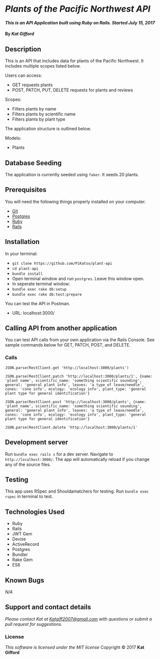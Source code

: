 # _Plants of the Pacific Northwest API_

#### _This is an API Application built using Ruby on Rails.  Started July 15, 2017_

#### By _**Kat Gifford**_

## Description

This is an API that includes data for plants of the Pacific Northwest. It includes multiple scopes listed below.

Users can access:
- GET requests plants
- POST, PATCH, PUT, DELETE requests for plants and reviews

Scopes:
- Filters plants by name
- Filters plants by scientific name
- Filters plants by plant type

The application structure is outlined below.  

Models:
  - Plants

## Database Seeding

The application is currently seeded using `faker`.  It seeds 20 plants.

## Prerequisites

You will need the following things properly installed on your computer.

* [Git](https://git-scm.com/)
* [Postgres](https://www.postgresql.org/)
* [Ruby](https://www.ruby-lang.org/en/downloads/)
* [Rails](http://rubyonrails.org/)

## Installation

In your terminal:
* `git clone https://github.com/PiKatso/plant-api`
* `cd plant-api`
* `bundle install`
* Open terminal window and run `postgres`.  Leave this window open.
* In seperate terminal window:
* `bundle exec rake db:setup`
* `bundle exec rake db:test:prepare`

You can test the API in Postman.
* URL: localhost:3000/

## Calling API from another application
You can test API calls from your own application via the Rails Console.  See sample commands below for GET, PATCH, POST, and DELETE.

### Calls

```
JSON.parse(RestClient.get 'http://localhost:3000/plants')
```

```
JSON.parse(RestClient.patch 'http://localhost:3000/plants/1', {name: 'plant name', scientific_name: 'something scientific sounding', general: 'general plant info', leaves: 'a type of leave/needle', cones: 'cone info', ecology: 'ecology info', plant_type: 'general plant type for general identification'}
```

```
JSON.parse(RestClient.post 'http://localhost:3000/plants', {name: 'plant name', scientific_name: 'something scientific sounding', general: 'general plant info', leaves: 'a type of leave/needle', cones: 'cone info', ecology: 'ecology info', plant_type: 'general plant type for general identification'}
```

```
JSON.parse(RestClient.delete 'http://localhost:3000/plants/1'
```

## Development server

Run `bundle exec rails s` for a dev server. Navigate to `http://localhost:3000/`. The app will automatically reload if you change any of the source files.

## Testing

This app uses RSpec and Shouldamatchers for testing.
Run `bundle exec rspec` in terminal to test.

## Technologies Used

* Ruby
* Rails
* JWT Gem
* Devise
* ActiveRecord
* Postgres
* Bundler
* Rake Gem
* ES6

## Known Bugs
_N/A_

## Support and contact details
_Please contact Kat at Katgiff2007@gmail.com with questions or submit a pull request for suggestions._

### License
*This software is licensed under the MIT license*
Copyright © 2017 **Kat Gifford**
